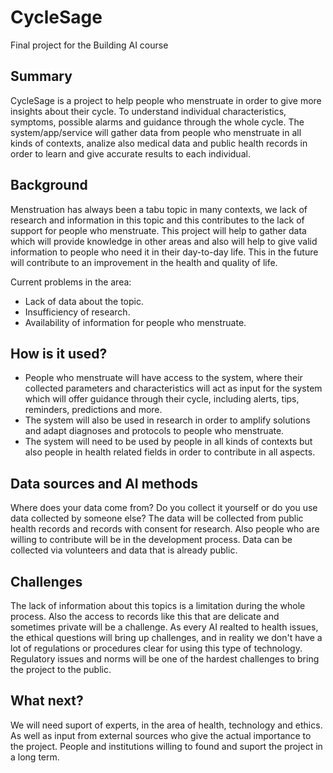 # CycleSage

Final project for the Building AI course

## Summary

CycleSage is a project to help people who menstruate in order to give more insights about their cycle. To understand individual characteristics, symptoms, possible alarms and guidance through the whole cycle. The system/app/service will gather data from people who menstruate in all kinds of contexts, analize also medical data and public health records in order to learn and give accurate results to each individual.


## Background

Menstruation has always been a tabu topic in many contexts, we lack of research and information in this topic and this contributes to the lack of support for people who menstruate. This project will help to gather data which will provide knowledge in other areas and also will help to give valid information to people who need it in their day-to-day life. This in the future will contribute to an improvement in the health and quality of life. 

Current problems in the area:
* Lack of data about the topic.
* Insufficiency of research.
* Availability of information for people who menstruate.


## How is it used?

* People who menstruate will have access to the system, where their collected parameters and characteristics will act as input for the system which will offer guidance through their cycle, including alerts, tips, reminders, predictions and more. 
* The system will also be used in research in order to amplify solutions and adapt diagnoses and protocols to people who menstruate.
* The system will need to be used by people in all kinds of contexts but also people in health related fields in order to contribute in all aspects. 

## Data sources and AI methods
Where does your data come from? Do you collect it yourself or do you use data collected by someone else?
The data will be collected from public health records and records with consent for research. Also people who are willing to contribute will be in the development process. Data can be collected via volunteers and data that is already public. 

## Challenges

The lack of information about this topics is a limitation during the whole process. Also the access to records like this that are delicate and sometimes private will be a challenge. 
As every AI realted to health issues, the ethical questions will bring up challenges, and in reality we don't have a lot of regulations or procedures clear for using this type of technology. Regulatory issues and norms will be one of the hardest challenges to bring the project to the public.

## What next?

We will need suport of experts, in the area of health, technology and ethics. As well as input from external sources who give the actual importance to the project. People and institutions willing to found and suport the project in a long term.
